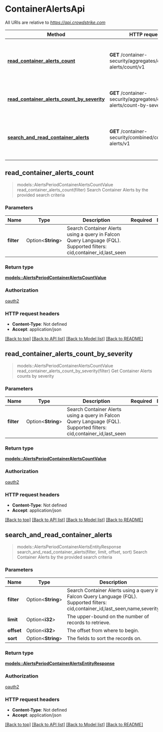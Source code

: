 # ContainerAlertsApi

All URIs are relative to *<https://api.crowdstrike.com>*

Method | HTTP request | Description
------------- | ------------- | -------------
[**read_container_alerts_count**](ContainerAlertsApi.md#read_container_alerts_count) | **GET** /container-security/aggregates/container-alerts/count/v1 | Search Container Alerts by the provided search criteria
[**read_container_alerts_count_by_severity**](ContainerAlertsApi.md#read_container_alerts_count_by_severity) | **GET** /container-security/aggregates/container-alerts/count-by-severity/v1 | Get Container Alerts counts by severity
[**search_and_read_container_alerts**](ContainerAlertsApi.md#search_and_read_container_alerts) | **GET** /container-security/combined/container-alerts/v1 | Search Container Alerts by the provided search criteria

## read_container_alerts_count

> models::AlertsPeriodContainerAlertsCountValue read_container_alerts_count(filter)
Search Container Alerts by the provided search criteria

### Parameters

Name | Type | Description  | Required | Notes
------------- | ------------- | ------------- | ------------- | -------------
**filter** | Option<**String**> | Search Container Alerts using a query in Falcon Query Language (FQL). Supported filters:  cid,container_id,last_seen |  |

### Return type

[**models::AlertsPeriodContainerAlertsCountValue**](alerts.containerAlertsCountValue.md)

### Authorization

[oauth2](../README.md#oauth2)

### HTTP request headers

- **Content-Type**: Not defined
- **Accept**: application/json

[[Back to top]](#) [[Back to API list]](../README.md#documentation-for-api-endpoints) [[Back to Model list]](../README.md#documentation-for-models) [[Back to README]](../README.md)

## read_container_alerts_count_by_severity

> models::AlertsPeriodContainerAlertsCountValue read_container_alerts_count_by_severity(filter)
Get Container Alerts counts by severity

### Parameters

Name | Type | Description  | Required | Notes
------------- | ------------- | ------------- | ------------- | -------------
**filter** | Option<**String**> | Search Container Alerts using a query in Falcon Query Language (FQL). Supported filters: cid,container_id,last_seen |  |

### Return type

[**models::AlertsPeriodContainerAlertsCountValue**](alerts.containerAlertsCountValue.md)

### Authorization

[oauth2](../README.md#oauth2)

### HTTP request headers

- **Content-Type**: Not defined
- **Accept**: application/json

[[Back to top]](#) [[Back to API list]](../README.md#documentation-for-api-endpoints) [[Back to Model list]](../README.md#documentation-for-models) [[Back to README]](../README.md)

## search_and_read_container_alerts

> models::AlertsPeriodContainerAlertsEntityResponse search_and_read_container_alerts(filter, limit, offset, sort)
Search Container Alerts by the provided search criteria

### Parameters

Name | Type | Description  | Required | Notes
------------- | ------------- | ------------- | ------------- | -------------
**filter** | Option<**String**> | Search Container Alerts using a query in Falcon Query Language (FQL). Supported filters:  cid,container_id,last_seen,name,severity |  |
**limit** | Option<**i32**> | The upper-bound on the number of records to retrieve. |  |
**offset** | Option<**i32**> | The offset from where to begin. |  |
**sort** | Option<**String**> | The fields to sort the records on. |  |

### Return type

[**models::AlertsPeriodContainerAlertsEntityResponse**](alerts.ContainerAlertsEntityResponse.md)

### Authorization

[oauth2](../README.md#oauth2)

### HTTP request headers

- **Content-Type**: Not defined
- **Accept**: application/json

[[Back to top]](#) [[Back to API list]](../README.md#documentation-for-api-endpoints) [[Back to Model list]](../README.md#documentation-for-models) [[Back to README]](../README.md)
